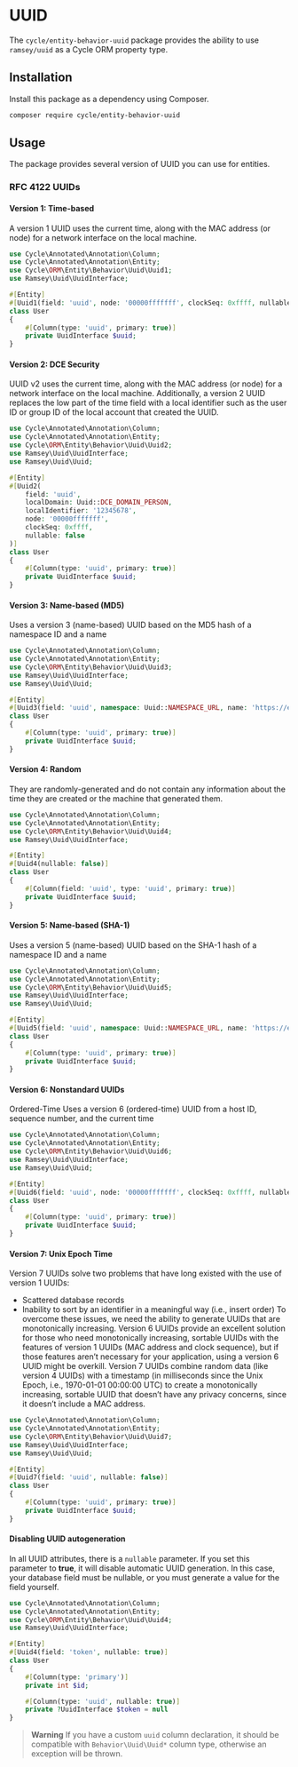 # UUID

The `cycle/entity-behavior-uuid` package provides the ability to use `ramsey/uuid` as a Cycle ORM property type.

## Installation

Install this package as a dependency using Composer.

```bash
composer require cycle/entity-behavior-uuid
```

## Usage

The package provides several version of UUID you can use for entities.

### RFC 4122 UUIDs

#### Version 1: Time-based

A version 1 UUID uses the current time, along with the MAC address (or node) for a network interface on the local
machine.

```php
use Cycle\Annotated\Annotation\Column;
use Cycle\Annotated\Annotation\Entity;
use Cycle\ORM\Entity\Behavior\Uuid\Uuid1;
use Ramsey\Uuid\UuidInterface;

#[Entity]
#[Uuid1(field: 'uuid', node: '00000fffffff', clockSeq: 0xffff, nullable: false)]
class User
{
    #[Column(type: 'uuid', primary: true)]
    private UuidInterface $uuid;
}
```

#### Version 2: DCE Security

UUID v2 uses the current time, along with the MAC address (or node) for a network interface on the local machine.
Additionally, a version 2 UUID replaces the low part of the time field with a local identifier such as the user ID or
group ID of the local account that created the UUID.

```php
use Cycle\Annotated\Annotation\Column;
use Cycle\Annotated\Annotation\Entity;
use Cycle\ORM\Entity\Behavior\Uuid\Uuid2;
use Ramsey\Uuid\UuidInterface;
use Ramsey\Uuid\Uuid;

#[Entity]
#[Uuid2(
    field: 'uuid',
    localDomain: Uuid::DCE_DOMAIN_PERSON,
    localIdentifier: '12345678',
    node: '00000fffffff',
    clockSeq: 0xffff,
    nullable: false
)]
class User
{
    #[Column(type: 'uuid', primary: true)]
    private UuidInterface $uuid;
}
```

#### Version 3: Name-based (MD5)

Uses a version 3 (name-based) UUID based on the MD5 hash of a namespace ID and a name

```php
use Cycle\Annotated\Annotation\Column;
use Cycle\Annotated\Annotation\Entity;
use Cycle\ORM\Entity\Behavior\Uuid\Uuid3;
use Ramsey\Uuid\UuidInterface;
use Ramsey\Uuid\Uuid;

#[Entity]
#[Uuid3(field: 'uuid', namespace: Uuid::NAMESPACE_URL, name: 'https://example.com/foo', nullable: false)]
class User
{
    #[Column(type: 'uuid', primary: true)]
    private UuidInterface $uuid;
}
```

#### Version 4: Random

They are randomly-generated and do not contain any information about the time they are created or the machine that
generated them.

```php
use Cycle\Annotated\Annotation\Column;
use Cycle\Annotated\Annotation\Entity;
use Cycle\ORM\Entity\Behavior\Uuid\Uuid4;
use Ramsey\Uuid\UuidInterface;

#[Entity]
#[Uuid4(nullable: false)]
class User
{
    #[Column(field: 'uuid', type: 'uuid', primary: true)]
    private UuidInterface $uuid;
}
```

#### Version 5: Name-based (SHA-1)

Uses a version 5 (name-based) UUID based on the SHA-1 hash of a namespace ID and a name

```php
use Cycle\Annotated\Annotation\Column;
use Cycle\Annotated\Annotation\Entity;
use Cycle\ORM\Entity\Behavior\Uuid\Uuid5;
use Ramsey\Uuid\UuidInterface;
use Ramsey\Uuid\Uuid;

#[Entity]
#[Uuid5(field: 'uuid', namespace: Uuid::NAMESPACE_URL, name: 'https://example.com/foo', nullable: false)]
class User
{
    #[Column(type: 'uuid', primary: true)]
    private UuidInterface $uuid;
}
```

#### Version 6: Nonstandard UUIDs

Ordered-Time Uses a version 6 (ordered-time) UUID from a host ID, sequence number, and the current time

```php
use Cycle\Annotated\Annotation\Column;
use Cycle\Annotated\Annotation\Entity;
use Cycle\ORM\Entity\Behavior\Uuid\Uuid6;
use Ramsey\Uuid\UuidInterface;
use Ramsey\Uuid\Uuid;

#[Entity]
#[Uuid6(field: 'uuid', node: '00000fffffff', clockSeq: 0xffff, nullable: false)]
class User
{
    #[Column(type: 'uuid', primary: true)]
    private UuidInterface $uuid;
}
```

#### Version 7: Unix Epoch Time

Version 7 UUIDs solve two problems that have long existed with the use of version 1 UUIDs:
 - Scattered database records
 - Inability to sort by an identifier in a meaningful way (i.e., insert order)
To overcome these issues, we need the ability to generate UUIDs that are monotonically increasing.
Version 6 UUIDs provide an excellent solution for those who need monotonically increasing, sortable UUIDs with
the features of version 1 UUIDs (MAC address and clock sequence), but if those features aren’t necessary for your
application, using a version 6 UUID might be overkill. Version 7 UUIDs combine random data (like version 4 UUIDs) with
a timestamp (in milliseconds since the Unix Epoch, i.e., 1970-01-01 00:00:00 UTC) to create a monotonically increasing,
sortable UUID that doesn’t have any privacy concerns, since it doesn’t include a MAC address.

```php
use Cycle\Annotated\Annotation\Column;
use Cycle\Annotated\Annotation\Entity;
use Cycle\ORM\Entity\Behavior\Uuid\Uuid7;
use Ramsey\Uuid\UuidInterface;
use Ramsey\Uuid\Uuid;

#[Entity]
#[Uuid7(field: 'uuid', nullable: false)]
class User
{
    #[Column(type: 'uuid', primary: true)]
    private UuidInterface $uuid;
}
```

#### Disabling UUID autogeneration

In all UUID attributes, there is a `nullable` parameter. If you set this parameter to **true**, it will disable automatic
UUID generation. In this case, your database field must be nullable, or you must generate a value for the field yourself.

```php
use Cycle\Annotated\Annotation\Column;
use Cycle\Annotated\Annotation\Entity;
use Cycle\ORM\Entity\Behavior\Uuid\Uuid4;
use Ramsey\Uuid\UuidInterface;

#[Entity]
#[Uuid4(field: 'token', nullable: true)]
class User
{
    #[Column(type: 'primary')]
    private int $id;

    #[Column(type: 'uuid', nullable: true)]
    private ?UuidInterface $token = null
}
```

> **Warning**
> If you have a custom `uuid` column declaration, it should be compatible with `Behavior\Uuid\Uuid*` column type,
> otherwise an exception will be thrown.
